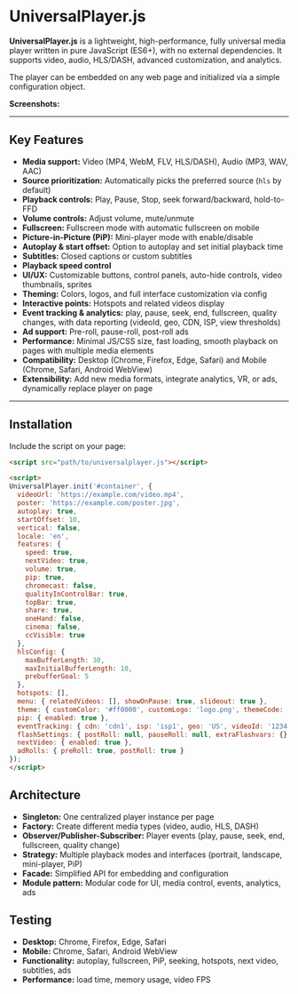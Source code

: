 # UniversalPlayer.js

**UniversalPlayer.js** is a lightweight, high-performance, fully universal media player written in pure JavaScript (ES6+), with no external dependencies. It supports video, audio, HLS/DASH, advanced customization, and analytics.

The player can be embedded on any web page and initialized via a simple configuration object.

**Screenshots:**

---

## Key Features

- **Media support:** Video (MP4, WebM, FLV, HLS/DASH), Audio (MP3, WAV, AAC)
- **Source prioritization:** Automatically picks the preferred source (`hls` by default)
- **Playback controls:** Play, Pause, Stop, seek forward/backward, hold-to-FFD
- **Volume controls:** Adjust volume, mute/unmute
- **Fullscreen:** Fullscreen mode with automatic fullscreen on mobile
- **Picture-in-Picture (PiP):** Mini-player mode with enable/disable
- **Autoplay & start offset:** Option to autoplay and set initial playback time
- **Subtitles:** Closed captions or custom subtitles
- **Playback speed control**
- **UI/UX:** Customizable buttons, control panels, auto-hide controls, video thumbnails, sprites
- **Theming:** Colors, logos, and full interface customization via config
- **Interactive points:** Hotspots and related videos display
- **Event tracking & analytics:** play, pause, seek, end, fullscreen, quality changes, with data reporting (videoId, geo, CDN, ISP, view thresholds)
- **Ad support:** Pre-roll, pause-roll, post-roll ads
- **Performance:** Minimal JS/CSS size, fast loading, smooth playback on pages with multiple media elements
- **Compatibility:** Desktop (Chrome, Firefox, Edge, Safari) and Mobile (Chrome, Safari, Android WebView)
- **Extensibility:** Add new media formats, integrate analytics, VR, or ads, dynamically replace player on page

---

## Installation

Include the script on your page:

```html
<script src="path/to/universalplayer.js"></script>

<script>
UniversalPlayer.init('#container', {
  videoUrl: 'https://example.com/video.mp4',
  poster: 'https://example.com/poster.jpg',
  autoplay: true,
  startOffset: 10,
  vertical: false,
  locale: 'en',
  features: {
    speed: true,
    nextVideo: true,
    volume: true,
    pip: true,
    chromecast: false,
    qualityInControlBar: true,
    topBar: true,
    share: true,
    oneHand: false,
    cinema: false,
    ccVisible: true
  },
  hlsConfig: {
    maxBufferLength: 30,
    maxInitialBufferLength: 10,
    prebufferGoal: 5
  },
  hotspots: [],
  menu: { relatedVideos: [], showOnPause: true, slideout: true },
  theme: { customColor: '#ff0000', customLogo: 'logo.png', themeCode: 'dark' },
  pip: { enabled: true },
  eventTracking: { cdn: 'cdn1', isp: 'isp1', geo: 'US', videoId: '1234', playerSource: 'site', viewedThreshold: 50 },
  flashSettings: { postRoll: null, pauseRoll: null, extraFlashvars: {} },
  nextVideo: { enabled: true },
  adRolls: { preRoll: true, postRoll: true }
});
</script>
```
## Architecture

- **Singleton:** One centralized player instance per page
- **Factory:** Create different media types (video, audio, HLS, DASH)
- **Observer/Publisher-Subscriber:** Player events (play, pause, seek, end, fullscreen, quality change)
- **Strategy:** Multiple playback modes and interfaces (portrait, landscape, mini-player, PiP)
- **Facade:** Simplified API for embedding and configuration
- **Module pattern:** Modular code for UI, media control, events, analytics, ads

## Testing

- **Desktop:** Chrome, Firefox, Edge, Safari
- **Mobile:** Chrome, Safari, Android WebView
- **Functionality:** autoplay, fullscreen, PiP, seeking, hotspots, next video, subtitles, ads
- **Performance:** load time, memory usage, video FPS  